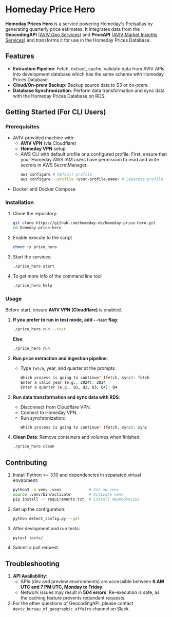 # Homeday Price Hero

**Homeday Prices Hero** is a service powering Homeday's Preisatlas by generating quarterly price estimates. It integrates data from the **GeocodingAPI** ([AVIV Geo Services](https://avivgroup.atlassian.net/wiki/spaces/AGRS/pages/204505110/AVIV+Geo+Services)) and **PriceAPI** ([AVIV Market Insights Services](https://avivgroup.atlassian.net/wiki/spaces/AGRS/pages/490111012/AVIV+Market+Insights+Services)) and transforms it for use in the Homeday Prices Database.

## Features

- **Extraction Pipeline**: Fetch, extract, cache, validate data from AVIV APIs into development database which has the same schema with Homeday Prices Database.
- **Cloud/On-prem Backup**: Backup source data to S3 or on-prem.
- **Database Synchronization**: Perform data transformation and sync data with the Homeday Prices Database on RDS.

## Getting Started (For CLI Users)

### Prerequisites

- AVIV-provided machine with:
  - **AVIV VPN** (via Cloudflare)
  - **Homeday VPN** setup
  - AWS CLI with default profile or a configured profile:
    First, ensure that your Homeday AWS IAM users have permission to read and write secrets in AWS SecretManager.
    ```bash
    aws configure # Default profile
    aws configure --profile <your-profile-name> # Separate profile
    ```
- Docker and Docker Compose

### Installation

1. Clone the repository:
   ```bash
   git clone https://github.com/homeday-de/homeday-price-hero.git
   cd homeday-price-hero
   ```
2. Enable execute to the script
   ```bash
   chmod +x price_hero
   ```
3. Start the services:
   ```bash
   ./price_hero start
   ```
4. To get more info of the command line tool
   ```bash
   ./price_hero help
   ```

### Usage

Before start, ensure **AVIV VPN (Cloudflare)** is enabled.

1. **If you prefer to run in test mode, add `--test` flag**:
   ```bash
   ./price_hero run --test
   ```
   **Else**:
   ```bash
   ./price_hero run
   ```

2. **Run price extraction and ingestion pipeline**:
   - Type `fetch`, year, and quarter at the prompts.
     ```bash
     Which process is going to continue? (fetch, sync): fetch
     Enter a valid year (e.g., 2024): 2024
     Enter a quarter (e.g., Q1, Q2, Q3, Q4): Q4
     ```

3. **Run data transformation and sync data with RDS**:
   - Disconnect from Cloudflare VPN.
   - Connect to Homeday VPN.
   - Run synchronization:
     ```bash
     Which process is going to continue? (fetch, sync): sync
     ```

4. **Clean Data**:
   Remove containers and volumes when finished:
   ```bash
   ./price_hero clean
   ```

## Contributing

1. Install Python >= 3.10 and dependencies in separated virtual enviroment:
   ```bash
   python3 -m venv .venv            # Set up venv
   source .venv/bin/activate        # Activate venv
   pip install -r requirements.txt  # Install dependencies
   ```
2. Set up the configuration:
   ```bash
   python detect_config.py --get
   ```
3. After devlopment and run tests:
   ```bash
   pytest tests/
   ```
4. Submit a pull request.

## Troubleshooting

1. **API Availability**:
   - APIs (dev and preview environments) are accessible between **6 AM UTC and 7 PM UTC, Monday to Friday**.
   - Network issues may result in **504 errors**. Re-execution is safe, as the caching feature prevents redundant requests.
2. For the other questions of GeocodingAPI, please contact `#aviv_bureau_of_geographic_affairs` channel on Slack.
